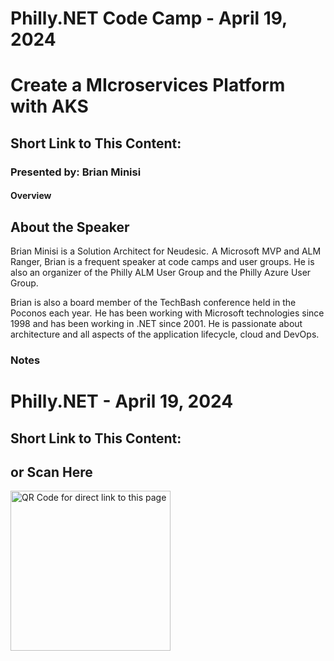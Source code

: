# Philly.NET Code Camp - April 19, 2024

# Create a MIcroservices Platform with AKS

## Short Link to This Content: 

### Presented by: Brian Minisi

#### Overview

## About the Speaker
Brian Minisi is a Solution Architect for Neudesic.  A Microsoft MVP and ALM Ranger, Brian is a frequent speaker at code camps and user groups. He is also an organizer of the Philly ALM User Group and the Philly Azure User Group. 

Brian is also a board member of the TechBash conference held in the Poconos each year.  He has been working with Microsoft technologies since 1998 and has been working in .NET since 2001. He is passionate about architecture and all aspects of the application lifecycle, cloud and DevOps. 

### Notes

# Philly.NET - April 19, 2024

## Short Link to This Content:

## or Scan Here
<img src="images/pcc240419.png" alt="QR Code for direct link to this page" width="256"/>
